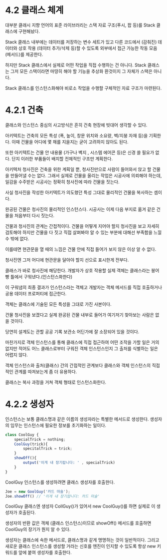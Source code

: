 # 4.2 클래스 체계

대부분 클래시 지향 언어의 표준 라이브러리는 스택 자료 구조(푸시, 팝 등)를 Stack 클래스에 구현해놨다.

Stack 클래스 내부에는 데이터를 저장하는 변수 세트가 있고 다른 코드에서 (감춰진) 데이터와 상호 작용 (데이터 추가/삭제 등)할 수 있도록 외부에서 접근 가능한 작동 모음(메서드)를 제공한다.

하지만 Stack 클래스에서 실제로 어떤 작업을 직접 수행하는 건 아니다. Stack 클래스는 그저 모든 스택이라면 마땅히 해야 할 기능을 추상화 환것이지 그 자체가 스택은 아니다.

Stack 클래스를 인스턴스화해야 비로소 작업을 수행할 구체적인 자료 구조가 마련된다.

# 4.2.1 건축

클래스와 인스턴스 중심의 사고방식은 흔히 건축 현장에 빗대어 생각할 수 있다.

아키텍트는 건축의 모든 특성 (폭, 높이, 창문 위치와 소요량, 벽/지붕 자재 등)을 기획한다. 이때 건물을 어디에 몇 채를 지을지는 굳이 고려하지 않아도 된다.

또한 아키텍트는 건물 안 내용물 (가구나 벽지 , 시스템 에어콘 등)은 신경 쓸 필요가 없다. 단지 이러한 부품들이 배치할 전체적인 구조만 계획한다.

아키텍처 청사진은 건축을 위한 계획일 뿐, 청사진만으로 사람이 들어와서 앉고 할 건물을 만들어낼 수는 없다. 그래서 실제로 건물을 올리는 작업은 시공사에 의뢰해야 하는데, 일감을 수주받은 시공사는 정확히 청사진에 따라 건물을 짓는다.

사실 청사진을 작성한 아키텍트가 의도했던 특성 그대로 물리적인 건물을 복사하는 셈이다.

완공된 건물은 청사진의 물리적인 인스턴스다. 시공사는 이제 다음 부지로 옮겨 같은 건물을 처음부터 다시 짓는다.

건물과 청사진의 관계는 간접적이다. 건물을 어떻게 지어야 할지 청사진을 보고 자세히 검토해야 하지만 건물을 다 짓고 직접 살펴봐야 알 수 있는 부분에 대해선 부족함을 느낄 수 밖에 없다.

이를테면 현관문을 열 때의 느낌은 건물 안에 직접 들어가 보지 않은 이상 알 수 없다. 

청사진엔 그저 어디에 현관문을 달아야 할지 선으로 표시한게 전부다.

클래스가 바로 청사진에 해당한다. 개발자가 상호 작용할 실제 객체는 클래스라는 붕어빵 틀에서 구워낸다.(인스턴스화한다)

이 구워냄의 최종 결과가 인스턴스라는 객체고 개발자는 객체 메서드를 직접 호출하거나 공용 데이터 프로퍼티에 접근한다. 

객체는 클래스에 기술된 모든 특성을 그대로 가진 사본이다.

건물 청사진을 보겠다고 실제 완공된 건물 내부로 들어가 여기저기 찾아보는 사람은 없을 것이다. 

당연히 설계도는 관할 공공 기록 보관소 어딘가에 잘 소장되어 있을 것이다. 

마찬가지로 객체 인스턴스를 통해 클래스에 직접 접근하여 어떤 조작을 가할 일은 거의 없지만 적어도 어느 클래스로부터 구워진 객체 인스턴스인지 그 출처를 식별하는 일은 어렵지 않다.

객체 인스턴스와 출처(클래스) 간의 간접적인 관계보다 클래스와 객체 인스턴스의 직접적인 관계를 따져보는게 좀 더 유용하다.

클래스는 복사 과정을 거쳐 객체 형태로 인스턴스화한다.

# 4.2.2 생성자

인스턴스는 보통 클래스명과 같은 이름의 생성자라는 특별한 메서드로 생성한다. 생성자의 임무는 인스턴스에 필요한 정보를 초기화하는 일이다.

```js
class CoolGuy {
    specialTrick = nothing;
    CoolGuy(trick){
        specitalTrick = trick;
    }
    showOff(){
        output('이게 내 장기랍니다: ' , specialTrick)
    }
}
```

CoolGuy 인스턴스를 생성하려면 클래스 생성자를 호출한다.

```js
Joe = new GoolGuy('카드 마술');
Joe.showOff() // '이게 내 장기랍니다: 카드 마술'
```

CoolGuy 클래스엔 생성자 CollGuy()가 있어서 new CoolGuy()를 하면 실제로 이 생성자가 호출된다.

생성자의 반환 값은 객체 (클래스 인스턴스)이므로 showOff() 메서드를 호출하면 CoolGuy의 장기가 뭔지 알 수 있다.

생성자는 클래스에 속한 메서드로, 클래스명과 같게 명명하는 것이 일반적이다. 그리고 새로운 클래스 인스턴스를 생성할 거라는 신호를 엔진이 인지할 수 있도록 항상 new 키워드를 앞에 붙여 생성자를 호출한다.

